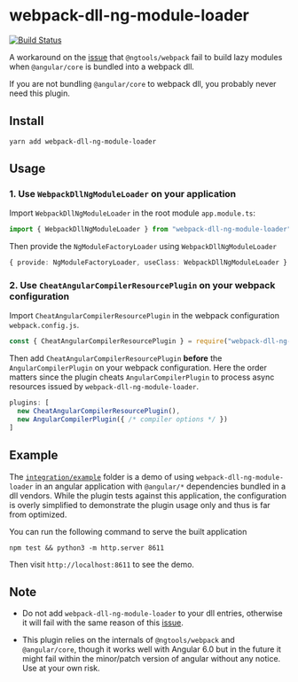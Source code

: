 # webpack-dll-ng-module-loader
[![Build Status](https://travis-ci.com/JLHwung/webpack-dll-ng-module-loader.svg?branch=master)](https://travis-ci.com/JLHwung/webpack-dll-ng-module-loader)

A workaround on the [issue] that `@ngtools/webpack` fail to build lazy modules when `@angular/core` is bundled into a webpack dll.

If you are not bundling `@angular/core` to webpack dll, you probably never need this plugin.

## Install
```
yarn add webpack-dll-ng-module-loader
```

## Usage

### 1. Use `WebpackDllNgModuleLoader` on your application

Import `WebpackDllNgModuleLoader` in the root module `app.module.ts`:

```ts
import { WebpackDllNgModuleLoader } from "webpack-dll-ng-module-loader";
```

Then provide the `NgModuleFactoryLoader` using `WebpackDllNgModuleLoader`
```ts
{ provide: NgModuleFactoryLoader, useClass: WebpackDllNgModuleLoader }
```

### 2. Use `CheatAngularCompilerResourcePlugin` on your webpack configuration

Import `CheatAngularCompilerResourcePlugin` in the webpack configuration `webpack.config.js`.
```js
const { CheatAngularCompilerResourcePlugin } = require("webpack-dll-ng-module-loader/plugin")
```

Then add `CheatAngularCompilerResourcePlugin` __before__ the `AngularCompilerPlugin` on your webpack configuration. Here the order matters since the plugin cheats `AngularCompilerPlugin` to process async resources issued by `webpack-dll-ng-module-loader`.


```js
plugins: [
  new CheatAngularCompilerResourcePlugin(),
  new AngularCompilerPlugin({ /* compiler options */ })
]
```

## Example

The [`integration/example`](integration/example) folder is a demo of using `webpack-dll-ng-module-loader` in an angular application with `@angular/*` dependencies bundled in a dll vendors. While the plugin tests against this application, the configuration is overly simplified to demonstrate the plugin usage only and thus is far from optimized.

You can run the following command to serve the built application
```
npm test && python3 -m http.server 8611
```

Then visit `http://localhost:8611` to see the demo.

## Note

- Do not add `webpack-dll-ng-module-loader` to your dll entries, otherwise it will fail with the same reason of this [issue].

- This plugin relies on the internals of `@ngtools/webpack` and `@angular/core`, though it works well with Angular 6.0 but in the future it might fail within the minor/patch version of angular without any notice. Use at your own risk.

[issue]: https://github.com/angular/angular-cli/issues/4565
